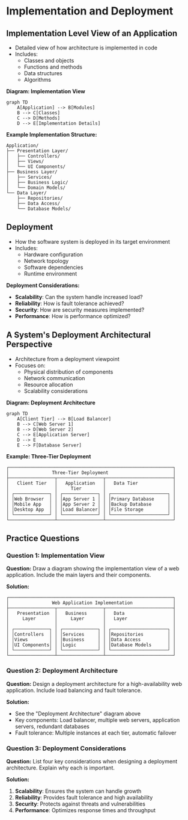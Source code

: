 # Implementation and Deployment

## Implementation Level View of an Application
- Detailed view of how architecture is implemented in code
- Includes:
  - Classes and objects
  - Functions and methods
  - Data structures
  - Algorithms

**Diagram: Implementation View**
```mermaid
graph TD
    A[Application] --> B[Modules]
    B --> C[Classes]
    C --> D[Methods]
    D --> E[Implementation Details]
```

**Example Implementation Structure:**
```
Application/
├── Presentation Layer/
│   ├── Controllers/
│   ├── Views/
│   └── UI Components/
├── Business Layer/
│   ├── Services/
│   ├── Business Logic/
│   └── Domain Models/
└── Data Layer/
    ├── Repositories/
    ├── Data Access/
    └── Database Models/
```

## Deployment
- How the software system is deployed in its target environment
- Includes:
  - Hardware configuration
  - Network topology
  - Software dependencies
  - Runtime environment

**Deployment Considerations:**
- **Scalability**: Can the system handle increased load?
- **Reliability**: How is fault tolerance achieved?
- **Security**: How are security measures implemented?
- **Performance**: How is performance optimized?

## A System's Deployment Architectural Perspective
- Architecture from a deployment viewpoint
- Focuses on:
  - Physical distribution of components
  - Network communication
  - Resource allocation
  - Scalability considerations

**Diagram: Deployment Architecture**
```mermaid
graph TD
    A[Client Tier] --> B[Load Balancer]
    B --> C[Web Server 1]
    B --> D[Web Server 2]
    C --> E[Application Server]
    D --> E
    E --> F[Database Server]
```

**Example: Three-Tier Deployment**
```
┌─────────────────────────────────────────────────────────────┐
│                Three-Tier Deployment                        │
├─────────────────┬─────────────────┬─────────────────────────┤
│   Client Tier   │   Application   │   Data Tier             │
│                 │     Tier        │                         │
│ ┌─────────────┐ │ ┌─────────────┐ │ ┌─────────────────────┐ │
│ │Web Browser  │ │ │App Server 1 │ │ │Primary Database     │ │
│ │Mobile App   │ │ │App Server 2 │ │ │Backup Database      │ │
│ │Desktop App  │ │ │Load Balancer│ │ │File Storage         │ │
│ └─────────────┘ │ └─────────────┘ │ └─────────────────────┘ │
└─────────────────┴─────────────────┴─────────────────────────┘
```

## Practice Questions

### Question 1: Implementation View
**Question:** Draw a diagram showing the implementation view of a web application. Include the main layers and their components.

**Solution:**
```
┌─────────────────────────────────────────────────────────────┐
│                Web Application Implementation               │
├─────────────────┬─────────────────┬─────────────────────────┤
│   Presentation  │   Business      │   Data                  │
│     Layer       │     Layer       │   Layer                 │
│                 │                 │                         │
│ ┌─────────────┐ │ ┌─────────────┐ │ ┌─────────────────────┐ │
│ │Controllers  │ │ │Services     │ │ │Repositories         │ │
│ │Views        │ │ │Business     │ │ │Data Access          │ │
│ │UI Components│ │ │Logic        │ │ │Database Models      │ │
│ └─────────────┘ │ └─────────────┘ │ └─────────────────────┘ │
└─────────────────┴─────────────────┴─────────────────────────┘
```

### Question 2: Deployment Architecture
**Question:** Design a deployment architecture for a high-availability web application. Include load balancing and fault tolerance.

**Solution:**
- See the "Deployment Architecture" diagram above
- Key components: Load balancer, multiple web servers, application servers, redundant databases
- Fault tolerance: Multiple instances at each tier, automatic failover

### Question 3: Deployment Considerations
**Question:** List four key considerations when designing a deployment architecture. Explain why each is important.

**Solution:**
1. **Scalability**: Ensures the system can handle growth
2. **Reliability**: Provides fault tolerance and high availability
3. **Security**: Protects against threats and vulnerabilities
4. **Performance**: Optimizes response times and throughput 